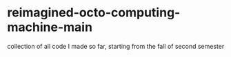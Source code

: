 # reimagined-octo-computing-machine-main
collection of all code I made so far, starting from the fall of second semester
